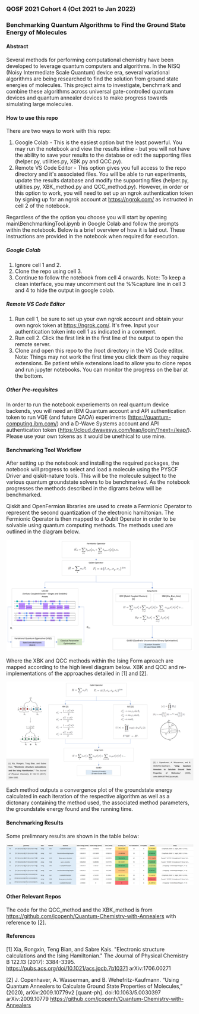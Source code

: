 ### QOSF 2021 Cohort 4 (Oct 2021 to Jan 2022)
### Benchmarking Quantum Algorithms to Find the Ground State Energy of Molecules

#### Abstract
Several methods for performing computational chemistry have been developed to leverage quantum computers and algorithms. In the NISQ (Noisy Intermediate Scale Quantum) device era, several variational algorithms are being researched to find the solution from ground state energies of molecules. This project aims to investigate, benchmark and combine these algorithms across universal gate-controlled quantum devices and quantum annealer devices to make progress towards simulating large molecules.

#### How to use this repo
There are two ways to work with this repo:
1. Google Colab - This is the easiest option but the least powerful. You may run the notebook and view the results inline - but you will not have the ability to save your results to the databse or edit the supporting files (helper.py, utilities.py, XBK.py and QCC.py).
2. Remote VS Code Editor - This option gives you full access to the repo directory and it's associated files. You will be able to run experiments, update the results database and modify the supporting files (helper.py, utilities.py, XBK_method.py and QCC_method.py). However, in order or this option to work, you will need to set up an ngrok authentication token by signing up for an ngrok account at https://ngrok.com/ as instructed in cell 2 of the notebook.

Regardless of the the option you choose you will start by opening main\BenchmarkingTool.ipynb in Google Colab and follow the prompts within the notebook. Below is a brief overview of how it is laid out. These instructions are provided in the notebook when required for execution.

##### Google Colab
1. Ignore cell 1 and 2.
2. Clone the repo using cell 3.
3. Continue to follow the notebook from cell 4 onwards.
Note: To keep a clean interface, you may uncomment out the %%capture line in cell 3 and 4 to hide the output in google colab.

##### Remote VS Code Editor
1. Run cell 1, be sure to set up your own ngrok account and obtain your own ngrok token at https://ngrok.com/. It's free. Input your authentication token into cell 1 as indicated in a comment.
2. Run cell 2. Click the first link in the first line of the output to open the remote server.
3. Clone and open this repo to the /root directory in the VS Code editor.
Note: Things may not work the first time you click them as they require extensions. Be patient while extensions load to allow you to clone repos and run jupyter notebooks. You can monitor the progress on the bar at the bottom.

##### Other Pre-requisites
In order to run the notebook experiements on real quantum device backends, you will need an IBM Quantum account and API authentication token to run VQE (and future QAOA) experiments (https://quantum-computing.ibm.com/) and a D-Wave Systems account and API authentication token (https://cloud.dwavesys.com/leap/login/?next=/leap/). Please use your own tokens as it would be unethical to use mine.

#### Benchmarking Tool Workflow
After setting up the notebook and installing the required packages, the notebook will progress to select and load a molecule using the PYSCF Driver and qiskit-nature tools. This will be the molecule subject to the various quantum groundstate solvers to be benchmarked. As the notebook progresses the methods described in the digrams below will be benchmarked.

Qiskit and OpenFermion libraries are used to create a Fermionic Operator to represent the second quantization of the electronic hamiltonian. The Fermionic Operator is then mapped to a Qubit Operator in order to be solvable using quantum computing methods. The methods used are outlined in the diagram below.

![Alt text](https://github.com/kkhendry/Benchmarking-Quantum-Groundstate-Solvers/blob/master/main/img/Workflow1.PNG?raw=true "Title")

Where the XBK and QCC methods within the Ising Form aproach are mapped according to the high level diagram below. XBK and QCC and re-implementations of the approaches detailed in [1] and [2].

![Alt text](https://github.com/kkhendry/Benchmarking-Quantum-Groundstate-Solvers/blob/master/main/img/Workflow2.PNG?raw=true "Title")

Each method outputs a convergence plot of the groundstate energy calculated in each iteration of the respective algorithm as well as a dictonary containing the method used, the associated method parameters, the groundstate energy found and the running time.

#### Benchmarking Results
Some prelimnary results are shown in the table below:

![Alt text](https://github.com/kkhendry/Benchmarking-Quantum-Groundstate-Solvers/blob/master/main/img/Results.PNG?raw=true "Title")

#### Other Relevant Repos
The code for the QCC_method and the XBK_method is from https://github.com/jcopenh/Quantum-Chemistry-with-Annealers with reference to [2].

#### References
[1] Xia, Rongxin, Teng Bian, and Sabre Kais. "Electronic structure calculations and the Ising Hamiltonian." The Journal of Physical Chemistry B 122.13 (2017): 3384-3395. https://pubs.acs.org/doi/10.1021/acs.jpcb.7b10371
arXiv:1706.00271

[2] J. Copenhaver, A. Wasserman, and B. Wehefritz-Kaufmann. “Using Quantum Annealers to Calculate Ground State Properties of Molecules,” (2020), arXiv:2009.10779v2 [quant-ph]. doi:10.1063/5.0030397
arXiv:2009.10779
https://github.com/jcopenh/Quantum-Chemistry-with-Annealers
